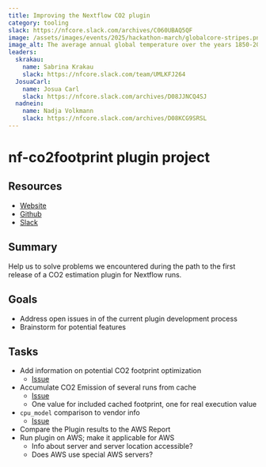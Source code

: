 ```yaml
---
title: Improving the Nextflow CO2 plugin
category: tooling
slack: https://nfcore.slack.com/archives/C060UBAQ5QF
image: /assets/images/events/2025/hackathon-march/globalcore-stripes.png
image_alt: The average annual global temperature over the years 1850-2017, known as the 'warming stripes' figure from the [climate lab book](https://www.climate-lab-book.ac.uk/2018/warming-stripes/) website
leaders:
  skrakau:
    name: Sabrina Krakau
    slack: https://nfcore.slack.com/team/UMLKFJ264
  JosuaCarl:
    name: Josua Carl
    slack: https://nfcore.slack.com/archives/D08JJNCQ4SJ
  nadnein:
    name: Nadja Volkmann
    slack: https://nfcore.slack.com/archives/D08KCG9SRSL
---
```


# nf-co2footprint plugin project

## Resources

- [Website](https://nextflow-io.github.io/nf-co2footprint/)
- [Github](https://github.com/nextflow-io/nf-co2footprint)
- [Slack](https://nextflow.slack.com/archives/C060UBAQ5QF)

## Summary

Help us to solve problems we encountered during the path to the first release of a CO2 estimation plugin for Nextflow runs.

## Goals

- Address open issues in of the current plugin development process
- Brainstorm for potential features

## Tasks

- Add information on potential CO2 footprint optimization
  - [Issue](https://github.com/nextflow-io/nf-co2footprint/issues/110)
- Accumulate CO2 Emission of several runs from cache
  - [Issue](https://github.com/nextflow-io/nf-co2footprint/issues/62)
  - One value for included cached footprint, one for real execution value
- `cpu_model` comparison to vendor info
  - [Issue](https://github.com/nextflow-io/nf-co2footprint/issues/61)
- Compare the Plugin results to the AWS Report
- Run plugin on AWS; make it applicable for AWS
  - Info about server and server location accessible?
  - Does AWS use special AWS servers? 
